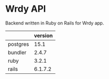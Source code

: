 # Wrdy API

Backend written in Ruby on Rails for Wrdy app.

|          | version |
| -------- | ------- |
| postgres | 15.1    |
| bundler  | 2.4.7   |
| ruby     | 3.2.1   |
| rails    | 6.1.7.2 |
